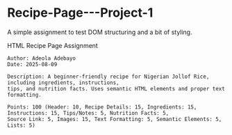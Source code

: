 # Recipe-Page---Project-1
A simple assignment to test DOM structuring and a bit of styling.

HTML Recipe Page Assignment 

    Author: Adeola Adebayo
    Date: 2025-08-09

    Description: A beginner-friendly recipe for Nigerian Jollof Rice, including ingredients, instructions,
    tips, and nutrition facts. Uses semantic HTML elements and proper text formatting.

    Points: 100 (Header: 10, Recipe Details: 15, Ingredients: 15, Instructions: 15, Tips/Notes: 5, Nutrition Facts: 5,
    Source Link: 5, Images: 15, Text Formatting: 5, Semantic Elements: 5, Lists: 5)
